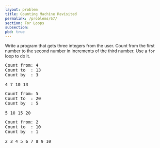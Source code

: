 ```yaml
---
layout: problem
title: Counting Machine Revisited
permalink: /problems/67/
section: For Loops
subsection: 
pbd: true
---
```

Write a program that gets three integers from the user. 
Count from the first number to the second number in increments of the third number. 
Use a `for` loop to do it.

<pre class="terminal">
Count from: <kbd>4</kbd>
Count to  : <kbd>13</kbd>
Count by  : <kbd>3</kbd>

4 7 10 13
</pre>

<pre class="terminal">
Count from: <kbd>5</kbd>
Count to  : <kbd>20</kbd>
Count by  : <kbd>5</kbd>

5 10 15 20
</pre>
 
<pre class="terminal">
Count from: <kbd>2</kbd>
Count to  : <kbd>10</kbd>
Count by  : <kbd>1</kbd>

2 3 4 5 6 7 8 9 10
</pre>
